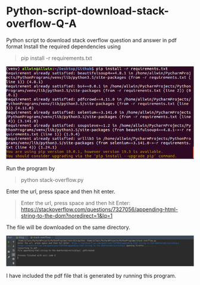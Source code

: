 # Python-script-download-stack-overflow-Q-A
Python script to download stack overflow question and answer in pdf format
Install the required dependencies using 

> pip install -r requirements.txt

![requirements installation](https://github.com/Allwin12/Python-script-download-stack-overflow-Q-A/blob/master/screenshots/Screenshot%20from%202019-10-22%2016-08-19.png)

Run the program by

> python stack-overflow.py

Enter the url, press space and then hit enter.

> Enter the url, press space and then hit Enter: https://stackoverflow.com/questions/7327056/appending-html-string-to-the-dom?noredirect=1&lq=1

The file will be downloaded on the same directory.

![entire process](https://github.com/Allwin12/Python-script-download-stack-overflow-Q-A/blob/master/screenshots/Screenshot%20from%202019-10-22%2016-03-08.png)

I have included the pdf file that is generated by running this program.
